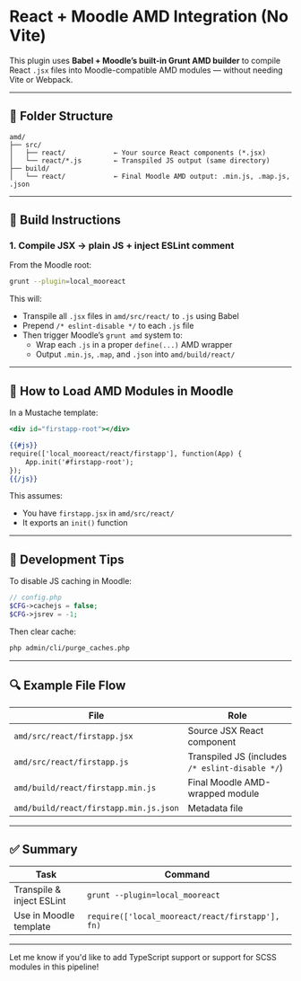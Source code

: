 # React + Moodle AMD Integration (No Vite)

This plugin uses **Babel + Moodle’s built-in Grunt AMD builder** to compile React `.jsx` files into Moodle-compatible AMD modules — without needing Vite or Webpack.

---

## 📁 Folder Structure

```
amd/
├── src/
│   ├── react/            ← Your source React components (*.jsx)
│   └── react/*.js        ← Transpiled JS output (same directory)
├── build/
│   └── react/            ← Final Moodle AMD output: .min.js, .map.js, .json
```

---

## 🔧 Build Instructions

### 1. Compile JSX → plain JS + inject ESLint comment

From the Moodle root:

```bash
grunt --plugin=local_mooreact
```

This will:

- Transpile all `.jsx` files in `amd/src/react/` to `.js` using Babel
- Prepend `/* eslint-disable */` to each `.js` file
- Then trigger Moodle’s `grunt amd` system to:
    - Wrap each `.js` in a proper `define(...)` AMD wrapper
    - Output `.min.js`, `.map`, and `.json` into `amd/build/react/`

---

## 🚀 How to Load AMD Modules in Moodle

In a Mustache template:

```mustache
<div id="firstapp-root"></div>

{{#js}}
require(['local_mooreact/react/firstapp'], function(App) {
    App.init('#firstapp-root');
});
{{/js}}
```

This assumes:
- You have `firstapp.jsx` in `amd/src/react/`
- It exports an `init()` function

---

## 🧪 Development Tips

To disable JS caching in Moodle:

```php
// config.php
$CFG->cachejs = false;
$CFG->jsrev = -1;
```

Then clear cache:

```bash
php admin/cli/purge_caches.php
```

---

## 🔍 Example File Flow

| File | Role |
|------|------|
| `amd/src/react/firstapp.jsx`       | Source JSX React component |
| `amd/src/react/firstapp.js`        | Transpiled JS (includes `/* eslint-disable */`) |
| `amd/build/react/firstapp.min.js`  | Final Moodle AMD-wrapped module |
| `amd/build/react/firstapp.min.js.json` | Metadata file |

---

## ✅ Summary

| Task                      | Command |
|---------------------------|---------|
| Transpile & inject ESLint | `grunt --plugin=local_mooreact` |
| Use in Moodle template    | `require(['local_mooreact/react/firstapp'], fn)` |

---

Let me know if you'd like to add TypeScript support or support for SCSS modules in this pipeline!
